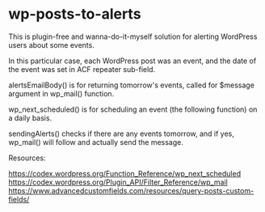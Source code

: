 # wp-posts-to-alerts

This is plugin-free and wanna-do-it-myself solution for alerting WordPress users about some events. 

In this particular case, each WordPress post was an event, and the date of the event was set in ACF repeater sub-field.

alertsEmailBody() is for returning tomorrow's events, called for $message argument in wp_mail() function.  

wp_next_scheduled() is for scheduling an event (the following function) on a daily basis.

sendingAlerts() checks if there are any events tomorrow, and if yes, wp_mail() will follow and actually send the message.

Resources:

https://codex.wordpress.org/Function_Reference/wp_next_scheduled <br>
https://codex.wordpress.org/Plugin_API/Filter_Reference/wp_mail <br>
https://www.advancedcustomfields.com/resources/query-posts-custom-fields/

